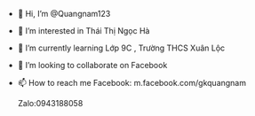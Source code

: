 - 👋 Hi, I’m @Quangnam123
- 👀 I’m interested in Thái Thị Ngọc Hà
- 🌱 I’m currently learning Lớp 9C , Trường THCS Xuân Lộc
- 💞️ I’m looking to collaborate on Facebook
- 📫 How to reach me 
Facebook: m.facebook.com/gkquangnam

   Zalo:0943188058
<!---
Quangnam123/Quangnam123 is a ✨ special ✨ repository because its `README.md` (this file) appears on your GitHub profile.
You can click the Preview link to take a look at your changes.
--->
